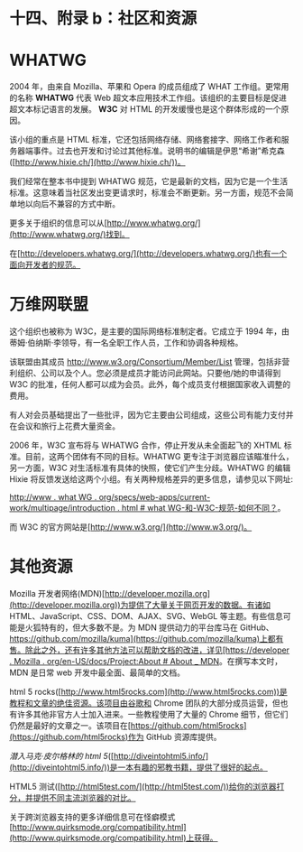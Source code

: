 # 十四、附录 b：社区和资源

# WHATWG

2004 年，由来自 Mozilla、苹果和 Opera 的成员组成了 WHAT 工作组。更常用的名称 **WHATWG** 代表 Web 超文本应用技术工作组。该组织的主要目标是促进超文本标记语言的发展。 **W3C** 对 HTML 的开发缓慢也是这个群体形成的一个原因。

该小组的重点是 HTML 标准，它还包括网络存储、网络套接字、网络工作者和服务器端事件。过去也开发和讨论过其他标准。说明书的编辑是伊恩“希谢”希克森([http://www.hixie.ch/](http://www.hixie.ch/))。

我们经常在整本书中提到 WHATWG 规范，它是最新的文档，因为它是一个生活标准。这意味着当社区发出变更请求时，标准会不断更新。另一方面，规范不会简单地以向后不兼容的方式中断。

更多关于组织的信息可以从[http://www.whatwg.org/](http://www.whatwg.org/)找到。

在[http://developers.whatwg.org/](http://developers.whatwg.org/)也有一个面向开发者的规范。

# 万维网联盟

这个组织也被称为 W3C，是主要的国际网络标准制定者。它成立于 1994 年，由蒂姆·伯纳斯·李领导，有一名全职工作人员，工作和协调各种规格。

该联盟由其成员 http://www.w3.org/Consortium/Member/List 管理，包括非营利组织、公司以及个人。您必须是成员才能访问此网站。只要他/她的申请得到 W3C 的批准，任何人都可以成为会员。此外，每个成员支付根据国家收入调整的费用。

有人对会员基础提出了一些批评，因为它主要由公司组成，这些公司有能力支付并在会议和旅行上花费大量资金。

2006 年，W3C 宣布将与 WHATWG 合作，停止开发从未全面起飞的 XHTML 标准。目前，这两个团体有不同的目标。WHATWG 更专注于浏览器应该瞄准什么，另一方面，W3C 对生活标准有具体的快照，使它们产生分歧。WHATWG 的编辑 Hixie 将反馈发送给这两个小组。有关两种规格差异的更多信息，请参见以下网址:

[http://www . what WG . org/specs/web-apps/current-work/multipage/introduction . html # what WG-和-W3C-规范-如何不同？](http://www.whatwg.org/specs/web-apps/current-work/multipage/introduction.html#how-do-the-whatwg-and-w3c-specifications-differ?)。

而 W3C 的官方网站是[http://www.w3.org/](http://www.w3.org/)。

# 其他资源

Mozilla 开发者网络(MDN)[http://developer.mozilla.org](http://developer.mozilla.org))为提供了大量关于网页开发的数据。有诸如 HTML、JavaScript、CSS、DOM、AJAX、SVG、WebGL 等主题。有些信息可能是火狐特有的，但大多数不是。为 MDN 提供动力的平台库马在 GitHub、[https://github.com/mozilla/kuma](https://github.com/mozilla/kuma)上都有售。除此之外，还有许多其他方法可以帮助文档的改进，详见[https://developer . Mozilla . org/en-US/docs/Project:About # About _ MDN](https://developer.mozilla.org/en-US/docs/Project:About#About_MDN)。在撰写本文时，MDN 是日常 web 开发中最全面、最简单的文档。

html 5 rocks([http://www.html5rocks.com](http://www.html5rocks.com))是教程和文章的绝佳资源。该项目由谷歌和 Chrome 团队的大部分成员运营，但也有许多其他非官方人士加入进来。一些教程使用了大量的 Chrome 细节，但它们仍然是最好的文章之一。该项目在[https://github.com/html5rocks](https://github.com/html5rocks)作为 GitHub 资源库提供。

*潜入马克·皮尔格林的 html 5*([http://diveintohtml5.info/](http://diveintohtml5.info/))是一本有趣的邪教书籍，提供了很好的起点。

HTML5 测试([http://html5test.com/](http://html5test.com/))给你的浏览器打分，并提供不同主流浏览器的对比。

关于跨浏览器支持的更多详细信息可在怪癖模式[http://www.quirksmode.org/compatibility.html](http://www.quirksmode.org/compatibility.html)上获得。